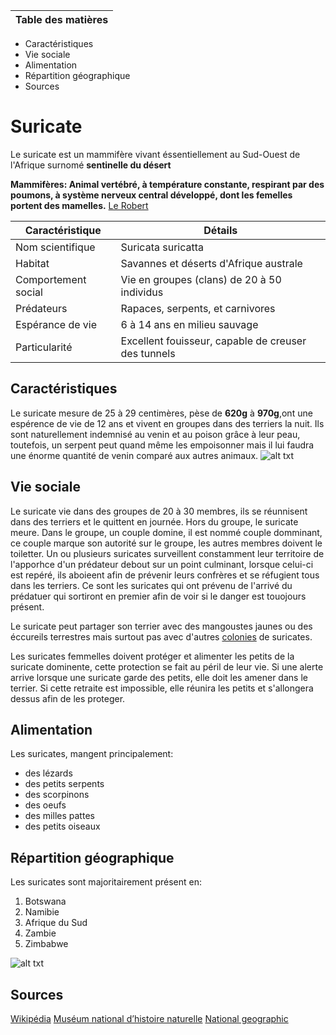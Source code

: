 | Table des matières |
|--------------------|

* Caractéristiques   
* Vie sociale        
* Alimentation       
* Répartition géographique
* Sources                    

# Suricate
Le suricate est un mammifère vivant éssentiellement au Sud-Ouest de l'Afrique surnomé **sentinelle du désert**

**Mammifères: Animal vertébré, à température constante, respirant par des poumons, à système nerveux central développé, dont les femelles portent des mamelles.** 
[Le Robert](https://dictionnaire.lerobert.com/google-dictionnaire-fr?param=mammif%C3%A8re)

| Caractéristique        | Détails                                  |
|-----------------------|------------------------------------------|
| Nom scientifique      | Suricata suricatta                       |
| Habitat               | Savannes et déserts d'Afrique australe  |
| Comportement social    | Vie en groupes (clans) de 20 à 50 individus |
| Prédateurs            | Rapaces, serpents, et carnivores        |
| Espérance de vie      | 6 à 14 ans en milieu sauvage             |
| Particularité         | Excellent fouisseur, capable de creuser des tunnels |

## Caractéristiques
Le suricate mesure de 25 à 29 centimères, pèse de **620g** à **970g**,ont une espérence de vie de 12 ans et vivent en groupes dans des terriers la nuit.
Ils sont naturellement indemnisé au venin et au poison grâce à leur peau, toutefois, un serpent peut quand même les empoisonner mais il lui faudra une énorme quantité de venin comparé aux autres animaux.
![alt txt](https://ici.exploratv.ca/upload/site/post/picture/1709/632b6e6e4cc01.1712152059.jpg "Suricate en groupe")

## Vie sociale 
Le suricate vie dans des groupes de 20 à 30 membres, ils se réunnisent dans des terriers et le quittent en journée. Hors du groupe, le suricate meure. Dans le groupe, un couple domine, il est nommé couple domminant, ce couple marque son autorité sur le groupe, les autres membres doivent le toiletter. Un ou plusieurs suricates surveillent constamment leur territoire de l'apporhce d'un prédateur debout sur un point culminant, lorsque celui-ci est repéré, ils aboieent afin de prévenir leurs confrères et se réfugient tous dans les terriers. Ce sont les suricates qui ont prévenu de l'arrivé du prédatuer qui sortiront en premier afin de voir si le danger est touojours présent.

Le suricate peut partager son terrier avec des mangoustes jaunes ou des éccureils terrestres mais surtout pas avec d'autres [colonies](https://www.zoodelahautetouche.fr/fr/especes/suricate-2486) de suricates.

Les suricates femmelles doivent protéger et alimenter les petits de la suricate dominente, cette protection se fait au péril de leur vie. Si une alerte arrive lorsque une suricate garde des petits, elle doit les amener dans le terrier. Si cette retraite est impossible, elle réunira les petits et s'allongera dessus afin de les proteger.
## Alimentation
Les suricates, mangent principalement:
* des lézards
* des petits serpents
* des scorpinons
* des oeufs
* des milles pattes
* des petits oiseaux
## Répartition géographique
Les suricates sont majoritairement présent en:
1. Botswana
2. Namibie
3. Afrique du Sud
4. Zambie
5. Zimbabwe

   
![alt txt](https://upload.wikimedia.org/wikipedia/commons/thumb/f/f2/Meerkat_Area.svg/langfr-1280px-Meerkat_Area.svg.png "Globe")

## Sources

[Wikipédia](https://fr.wikipedia.org/wiki/Suricate)
[Muséum national d’histoire naturelle](https://www.mnhn.fr/fr/suricate)
[National geographic](https://www.nationalgeographic.fr/video/animaux/les-violentes-batailles-rangees-chez-les-colonies-de-suricates)

